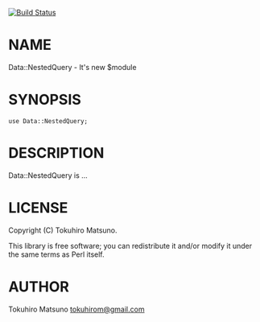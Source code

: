 [![Build Status](https://travis-ci.org/tokuhirom/Data-NestedQuery.png?branch=master)](https://travis-ci.org/tokuhirom/Data-NestedQuery)
# NAME

Data::NestedQuery - It's new $module

# SYNOPSIS

    use Data::NestedQuery;

# DESCRIPTION

Data::NestedQuery is ...

# LICENSE

Copyright (C) Tokuhiro Matsuno.

This library is free software; you can redistribute it and/or modify
it under the same terms as Perl itself.

# AUTHOR

Tokuhiro Matsuno <tokuhirom@gmail.com>
